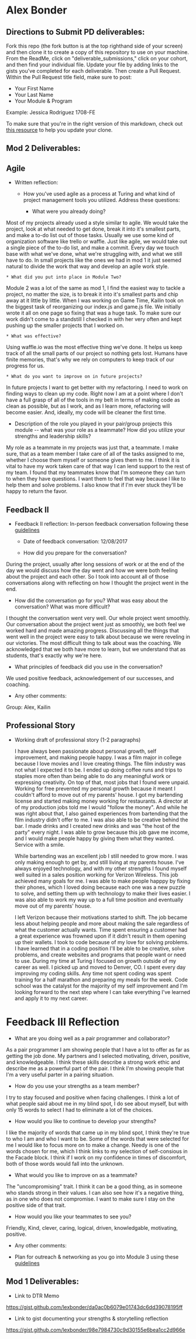 # Alex Bonder

## Directions to Submit PD deliverables:
Fork this repo (the fork button is at the top righthand side of your screen) and then clone it to create a copy of this repository to use on your machine. From the ReadMe, click on "deliverable_submissions," click on your cohort, and then find your individual file. Update your file by adding links to the gists you've completed for each deliverable. Then create a Pull Request. Within the Pull Request title field, make sure to post:

* Your First Name
* Your Last Name
* Your Module & Program

Example: Jessica Rodriguez 1708-FE

To make sure that you're in the right version of this markdown, check out [this resource](https://help.github.com/articles/configuring-a-remote-for-a-fork/) to help you update your clone.

## Mod 2 Deliverables:

## Agile

* Written reflection:
  * How you've used agile as a process at Turing and what kind of project management tools you utilized. Address these questions:

    * What were you already doing?
    
Most of my projects already used a style similar to agile. We would take the project, look at what needed to get done, break it into it's smallest parts, and make a to-do list out of those tasks. Usually we use some kind of organization software like trello or waffle. Just like agile, we would take out a single piece of the to-do list, and make a commit. Every day we touch base with what we've done, what we're struggling with, and what we still have to do. In small projects like the ones we had in mod 1 it just seemed natural to divide the work that way and develop an agile work style.
    
    * What did you put into place in Module Two?
    
Module 2 was a lot of the same as mod 1, I find the easiest way to tackle a project, no matter the size, is to break it into it's smallest parts and chip away at it little by little. When I was working on Game Time, Kailin took on the biggest task of reorganizing our index.js and game.js file. We initially wrote it all on one page so fixing that was a huge task. To make sure our work didn't come to a standstill I checked in with her very often and kept pushing up the smaller projects that I worked on.    

    * What was effective?
    
Using waffle.io was the most effective thing we've done. It helps us keep track of all the small parts of our project so nothing gets lost. Humans have finite memories, that's why we rely on computers to keep track of our progress for us.   
   
    * What do you want to improve on in future projects?
    
In future projects I want to get better with my refactoring. I need to work on finding ways to clean up my code. Right now I am at a point where I don't have a full grasp of all of the tools in my belt in terms of making code as clean as possible, but as I work, and as I learn more, refactoring will become easier. And, ideally, my code will be cleaner the first time.
    
  * Description of the role you played in your pair/group projects this module -- what was your role as a teammate? How did you utilize your strengths and leadership skills?
  
My role as a teammate in my projects was just that, a teammate. I make sure, that as a team member I take care of all of the tasks assigned to me, whether I choose them myself or someone gives them to me. I think it is vital to have my work taken care of that way I can lend support to the rest of my team. I found that my teammates know that I'm someone they can turn to when they have questions. I want them to feel that way because I like to help them and solve problems. I also know that if I'm ever stuck they'll be happy to return the favor.

## Feedback II

* Feedback II reflection: In-person feedback conversation following these [guidelines](https://github.com/turingschool/career-development-curriculum/blob/master/module_two/feedback_conversation_reflection_guidelines.md)

  * Date of feedback conversation: 
12/08/2017

  * How did you prepare for the conversation? 

During the project, usually after long sessions of work or at the end of the day we would discuss how the day went and how we were both feeling about the project and each other. So I took into account all of those conversations along with reflecting on how I thought the project went in the end.

  * How did the conversation go for you? What was easy about the conversation? What was more difficult? 

I thought the conversation went very well. Our whole project went smoothly. Our conversation about the project went just as smoothly, we both feel we worked hard and made amazing progress. Discussing all the things that went well in the project were easy to talk about because we were reveling in our victories. The most difficult thing to talk about was the coaching. We acknowledged that we both have more to learn, but we understand that as students, that's exactly why we're here.

  * What principles of feedback did you use in the conversation? 

We used positive feedback, acknowledgement of our successes, and coaching.

  * Any other comments: 

Group: Alex, Kailin

## Professional Story

* Working draft of professional story (1-2 paragraphs)

  I have always been passionate about personal growth, self improvement, and making people happy. I was a film major in college because I love movies and I love creating things. The film industry was not what I expected it to be. I ended up doing coffee runs and trips to staples more often than being able to do any meaningful work or expressing creativity. On top of that, most jobs that I found were unpaid. Working for free prevented my personal growth because it meant I couldn't afford to move out of my parents' house. I got my bartending license and started making money working for restaurants. A director at of my production jobs told me I would "follow the money". And while he was right about that, I also gained experiences from bartending that the film industry didn't offer to me. I was also able to be creative behind the bar. I made drinks and I created new drinks and was "the host of the party" every night. I was able to grow because this job gave me income, and I would make people happy by giving them what they wanted. Service with a smile.
  
  While bartending was an excellent job I still needed to grow more. I was only making enough to get by, and still living at my parents house. I've always enjoyed technology, and with my other strengths I found myself well suited in a sales position working for Verizon Wireless. This job achieved many goals for me. I was able to make people happpy by fixing their phones, which I loved doing because each one was a new puzzle to solve, and setting them up with technology to make their lives easier. I was also able to work my way up to a full time position and eventually move out of my parents' house.
  
  I left Verizon because their motivations started to shift. The job became less about helping people and more about making the sale regardless of what the customer actually wants. Time spent ensuring a customer had a great experience was frowned upon if it didn't result in them opening up their wallets. I took to code because of my love for solving problems. I have learned that in a coding position I'll be able to be creative, solve problems, and create websites and programs that people want or need to use. During my time at Turing I focused on growth outside of my career as well. I picked up and moved to Denver, CO. I spent every day improving my coding skills. Any time not spent coding was spent training for a half marathon and preparing my meals for the week. Code school was the catalyst for the majority of my self improvement and I'm looking forward to the next step where I can take everything I've learned and apply it to my next career.

# Feedback III Reflection

* What are you doing well as a pair programmer and collaborator?
 
As a pair programmer I am showing people that I have a lot to offer as far as getting the job done. My partners and I selected motivating, driven, positive, and knowledgeable. I think these skills describe a strong work ethic and describe me as a powerful part of the pair. I think I'm showing people that I'm a very useful parter in a pairing situation.

* How do you use your strengths as a team member?

I try to stay focused and positive when facing challenges. I think a lot of what people said about me in my blind spot, I do see about myself, but with only 15 words to select I had to eliminate a lot of the choices.

* How would you like to continue to develop your strengths?

I like the majority of words that came up in my blind spot, I think they're true to who I am and who I want to be. Some of the words that were selected for me I would like to focus more on to make a change. Needy is one of the words chosen for me, which I think links to my selection of self-consious in the Facade block. I think if I work on my confidence in times of discomfort, both of those words would fall into the unknown.

* What would you like to improve on as a teammate?

The "uncompromising" trait. I think it can be a good thing, as in someone who stands strong in their values. I can also see how it's a negative thing, as in one who does not compromise. I want to make sure I stay on the positive side of that trait.

* How would you like your teammates to see you?

Friendly, Kind, clever, caring, logical, driven, knowledgable, motivating, positive.

* Any other comments:


* Plan for outreach & networking as you go into Module 3 using these [guidelines](https://github.com/turingschool/career-development-curriculum/blob/master/module_two/outreach_networking_guidelines.md)

## Mod 1 Deliverables:
* Link to DTR Memo

https://gist.github.com/lexbonder/da0ac0b6079e01743dc6dd39078195ff


* Link to gist documenting your strengths & storytelling reflection


https://gist.github.com/lexbonder/98e7984730c9d30155e6bea1cc2d966e
